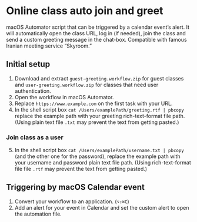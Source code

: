 # Online class auto join and greet
macOS Automator script that can be triggered by a calendar event’s alert. It will automatically open the class URL, log in (if needed), join the class and send a custom greeting message in the chat-box. Compatible with famous Iranian meeting service “Skyroom.”

## Initial setup
1. Download and extract `guest-greeting.workflow.zip` for guest classes and `user-greeting.workflow.zip` for classes that need user authentication.
2. Open the workflow in macOS Automator.
3. Replace `https://www.example.com` on the first task with your URL.
4. In the shell script box `cat /Users/examplePath/greeting.rtf | pbcopy` replace the example path with your greeting rich-text-format file path. (Using plain text file `.txt` may prevent the text from getting pasted.)


### Join class as a user
5. In the shell script box `cat /Users/examplePath/username.txt | pbcopy` (and the other one for the password), replace the example path with your username and password plain text file path. (Using rich-text-format file file `.rtf` may prevent the text from getting pasted.)

## Triggering by macOS Calendar event
1. Convert your workflow to an application. (`⌥⇧⌘C`)
2. Add an alert for your event in Calendar and set the custom alert to open the automation file.
